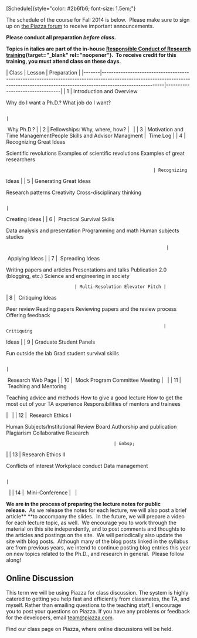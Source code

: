 [Schedule]{style="color: #2b6fb6; font-size: 1.5em;"}

The schedule of the course for Fall 2014 is below.  Please make sure to
sign up on [the Piazza
forum](https://piazza.com/gatech/fall2014/cs7001/home) to receive
important announcements.

**Please conduct all preparation *before* *class.***

**Topics in italics are part of the in-house [Responsible Conduct of
Research
training](http://www.rcr.gatech.edu/ "Responsible Conduct of Research"){target="_blank"
rel="noopener"}.  To receive credit for this training, you must attend
class on these days.**

| Class | Lesson
| Preparation                     |
|-------|--------------------------------------------------------------------------------------------------------------------------------------------------------------------------------------|---------------------------------|
| 1     | Introduction and Overview
&nbsp;

Why do I want a Ph.D.?
What job do I want?

                                                                                                       |
&nbsp;Why Ph.D.?                |
| 2     | Fellowships: Why, where, how?
| &nbsp;                          |
| 3     | Motivation and Time ManagementPeople Skills and Advisor Managment
| &nbsp;Time Log                  |
| 4     | Recognizing Great Ideas
&nbsp;

Scientific revolutions
Examples of scientific revolutions
Examples of great researchers

                                                            | Recognizing
Ideas               |
| 5     | Generating Great Ideas
&nbsp;

Research patterns
Creativity
Cross-disciplinary thinking

                                                                                            |
Creating Ideas                  |
| 6     | &nbsp;Practical Survival Skills
&nbsp;

Data analysis and presentation
Programming and math
Human subjects studies

                                                                 |
&nbsp;Applying Ideas            |
| 7     | &nbsp;Spreading Ideas
&nbsp;

Writing papers and articles
Presentations and talks
Publication 2.0 (blogging, etc.)
Science and engineering in society

                              | Multi-Resolution Elevator Pitch |
| 8     | &nbsp;Critiquing Ideas
&nbsp;

Peer review
Reading papers
Reviewing papers and the review process
Offering feedback

                                                                | Critiquing
Ideas                |
| 9     | Graduate Student Panels
&nbsp;

Fun outside the lab
Grad student survival skills

                                                                                                   |
&nbsp;Research Web Page         |
| 10    | &nbsp;Mock Program Committee Meeting
| &nbsp;                          |
| 11    | &nbsp;Teaching and Mentoring
&nbsp;

Teaching advice and methods
How to give a good lecture
How to get the most out of your TA experience
Responsibilities of mentors and trainees

 | &nbsp;                          |
| 12    | &nbsp;Research Ethics I
&nbsp;

Human Subjects/Institutional Review Board
Authorship and publication
Plagiarism
Collaborative Research

                                             | &nbsp;
|
| 13    | Research Ethics II
&nbsp;

Conflicts of interest
Workplace conduct
Data management

                                                                                                 |
&nbsp;                          |
| 14    | &nbsp;Mini-Conference
| &nbsp;                          |
 

**We are in the process of preparing the lecture notes for public
release.**  As we release the notes for each lecture, we will also post
a brief article** **to accompany the slides.  In the future, we will
prepare a video for each lecture topic, as well.  We encourage you to
work through the material on this site independently, and to post
comments and thoughts to the articles and postings on the site.  We will
periodically also update the site with blog posts.  Although many of the
blog posts linked in the syllabus are from previous years, we intend to
continue posting blog entries this year on new topics related to the
Ph.D., and research in general.  Please follow along!

## Online Discussion

This term we will be using Piazza for class discussion. The system is
highly catered to getting you help fast and efficiently from classmates,
the TA, and myself. Rather than emailing questions to the teaching
staff, I encourage you to post your questions on Piazza. If you have any
problems or feedback for the developers, email team@piazza.com.

Find our class page on Piazza, where online discussions will be held.
